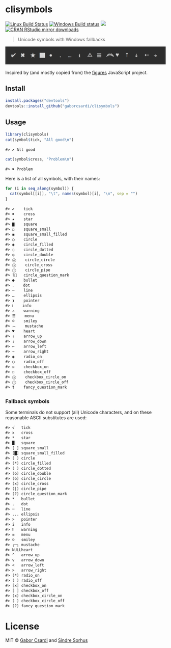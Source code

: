 



# clisymbols

[![Linux Build Status](https://travis-ci.org/gaborcsardi/clisymbols.svg?branch=master)](https://travis-ci.org/gaborcsardi/clisymbols)
[![Windows Build status](https://ci.appveyor.com/api/projects/status/github/gaborcsardi/clisymbols?svg=true)](https://ci.appveyor.com/project/gaborcsardi/clisymbols)
[![](http://www.r-pkg.org/badges/version/clisymbols)](http://www.r-pkg.org/pkg/clisymbols)
[![CRAN RStudio mirror downloads](http://cranlogs.r-pkg.org/badges/clisymbols)](http://www.r-pkg.org/pkg/clisymbols)


> Unicode symbols with Windows fallbacks

![](/inst/screenshot.png)

Inspired by (and mostly copied from) the
[figures](https://github.com/sindresorhus/figures) JavaScript project.

## Install


```r
install.packages("devtools")
devtools::install_github("gaborcsardi/clisymbols")
```

## Usage


```r
library(clisymbols)
cat(symbol$tick, "All good\n")
```

```
#> ✔ All good
```

```r
cat(symbol$cross, "Problem\n")
```

```
#> ✖ Problem
```

Here is a list of all symbols, with their names:


```r
for (i in seq_along(symbol)) {
  cat(symbol[[i]], "\t", names(symbol)[i], "\n", sep = "")
}
```

```
#> ✔	tick
#> ✖	cross
#> ★	star
#> ▇	square
#> ◻	square_small
#> ◼	square_small_filled
#> ◯	circle
#> ◉	circle_filled
#> ◌	circle_dotted
#> ◎	circle_double
#> ⓞ	circle_circle
#> ⓧ	circle_cross
#> Ⓘ	circle_pipe
#> ?⃝	circle_question_mark
#> ●	bullet
#> ․	dot
#> ─	line
#> …	ellipsis
#> ❯	pointer
#> ℹ	info
#> ⚠	warning
#> ☰	menu
#> ☺	smiley
#> ෴	mustache
#> ♥	heart
#> ↑	arrow_up
#> ↓	arrow_down
#> ←	arrow_left
#> →	arrow_right
#> ◉	radio_on
#> ◯	radio_off
#> ☒	checkbox_on
#> ☐	checkbox_off
#> ⓧ	checkbox_circle_on
#> Ⓘ	checkbox_circle_off
#> ❓	fancy_question_mark
```

### Fallback symbols

Some terminals do not support (all) Unicode characters, and on these reasonable
ASCII substitutes are used:


```
#> √   tick
#> x   cross
#> *   star
#> █   square
#> [ ] square_small
#> [█] square_small_filled
#> ( ) circle
#> (*) circle_filled
#> ( ) circle_dotted
#> (o) circle_double
#> (o) circle_circle
#> (x) circle_cross
#> (|) circle_pipe
#> (?) circle_question_mark
#> *   bullet
#> .   dot
#> ─   line
#> ... ellipsis
#> >   pointer
#> i   info
#> ‼   warning
#> ≡   menu
#> ☺   smiley
#> ┌─┐ mustache
#> NULLheart
#> ^   arrow_up
#> v   arrow_down
#> <   arrow_left
#> >   arrow_right
#> (*) radio_on
#> ( ) radio_off
#> [x] checkbox_on
#> [ ] checkbox_off
#> (x) checkbox_circle_on
#> ( ) checkbox_circle_off
#> (?) fancy_question_mark
```

# License

MIT © [Gabor Csardi](http://gaborcsardi.org) and [Sindre Sorhus](http://sindresorhus.com)

